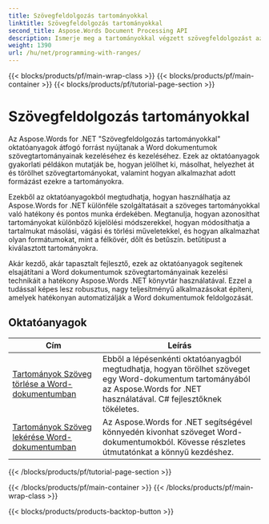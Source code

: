 ```yaml
---
title: Szövegfeldolgozás tartományokkal
linktitle: Szövegfeldolgozás tartományokkal
second_title: Aspose.Words Document Processing API
description: Ismerje meg a tartományokkal végzett szövegfeldolgozást az Aspose.Words for .NET-ben. Ismerje meg, hogyan lehet módosítani és formázni bizonyos szövegtartományokat Word-dokumentumokban lépésenkénti oktatóanyagok és mintakódok segítségével.
weight: 1390
url: /hu/net/programming-with-ranges/
---
```


{{< blocks/products/pf/main-wrap-class >}}
{{< blocks/products/pf/main-container >}}
{{< blocks/products/pf/tutorial-page-section >}}

# Szövegfeldolgozás tartományokkal

Az Aspose.Words for .NET "Szövegfeldolgozás tartományokkal" oktatóanyagok átfogó forrást nyújtanak a Word dokumentumok szövegtartományainak kezeléséhez és kezeléséhez. Ezek az oktatóanyagok gyakorlati példákon mutatják be, hogyan jelölhet ki, másolhat, helyezhet át és törölhet szövegtartományokat, valamint hogyan alkalmazhat adott formázást ezekre a tartományokra.

Ezekből az oktatóanyagokból megtudhatja, hogyan használhatja az Aspose.Words for .NET különféle szolgáltatásait a szöveges tartományokkal való hatékony és pontos munka érdekében. Megtanulja, hogyan azonosíthat tartományokat különböző kijelölési módszerekkel, hogyan módosíthatja a tartalmukat másolási, vágási és törlési műveletekkel, és hogyan alkalmazhat olyan formátumokat, mint a félkövér, dőlt és betűszín. betűtípust a kiválasztott tartományokra.

Akár kezdő, akár tapasztalt fejlesztő, ezek az oktatóanyagok segítenek elsajátítani a Word dokumentumok szövegtartományainak kezelési technikáit a hatékony Aspose.Words .NET könyvtár használatával. Ezzel a tudással képes lesz robusztus, nagy teljesítményű alkalmazásokat építeni, amelyek hatékonyan automatizálják a Word dokumentumok feldolgozását.

 ## Oktatóanyagok
| Cím | Leírás |
| --- | --- |
| [Tartományok Szöveg törlése a Word-dokumentumban](./ranges-delete-text/) | Ebből a lépésenkénti oktatóanyagból megtudhatja, hogyan törölhet szöveget egy Word-dokumentum tartományából az Aspose.Words for .NET használatával. C# fejlesztőknek tökéletes. |
| [Tartományok Szöveg lekérése Word-dokumentumban](./ranges-get-text/) | Az Aspose.Words for .NET segítségével könnyedén kivonhat szöveget Word-dokumentumokból. Kövesse részletes útmutatónkat a könnyű kezdéshez. |
{{< /blocks/products/pf/tutorial-page-section >}}

{{< /blocks/products/pf/main-container >}}
{{< /blocks/products/pf/main-wrap-class >}}

{{< blocks/products/products-backtop-button >}}
